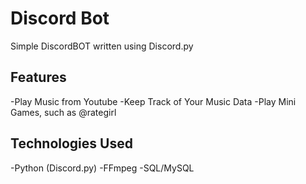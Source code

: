 # Discord Bot
Simple DiscordBOT written using Discord.py

## Features
-Play Music from Youtube
-Keep Track of Your Music Data
-Play Mini Games, such as @rategirl

## Technologies Used
-Python (Discord.py)
-FFmpeg
-SQL/MySQL
